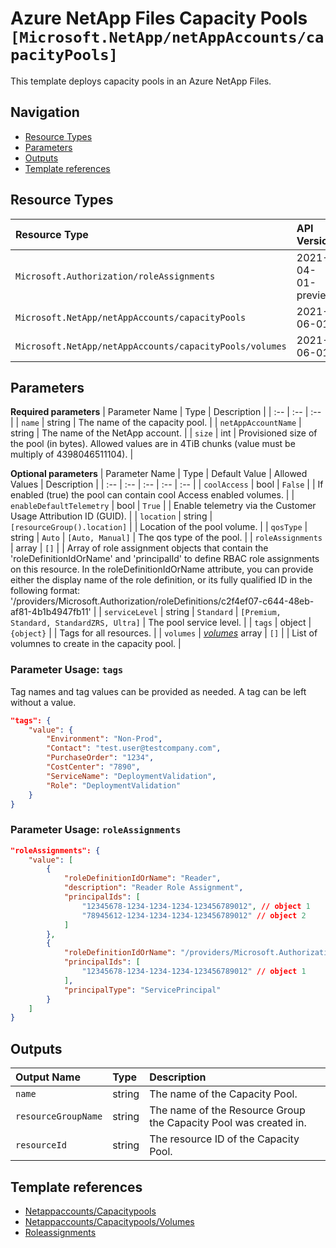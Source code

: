 # Azure NetApp Files Capacity Pools `[Microsoft.NetApp/netAppAccounts/capacityPools]`

This template deploys capacity pools in an Azure NetApp Files.

## Navigation

- [Resource Types](#Resource-Types)
- [Parameters](#Parameters)
- [Outputs](#Outputs)
- [Template references](#Template-references)

## Resource Types

| Resource Type | API Version |
| :-- | :-- |
| `Microsoft.Authorization/roleAssignments` | 2021-04-01-preview |
| `Microsoft.NetApp/netAppAccounts/capacityPools` | 2021-06-01 |
| `Microsoft.NetApp/netAppAccounts/capacityPools/volumes` | 2021-06-01 |

## Parameters

**Required parameters**
| Parameter Name | Type | Description |
| :-- | :-- | :-- |
| `name` | string | The name of the capacity pool. |
| `netAppAccountName` | string | The name of the NetApp account. |
| `size` | int | Provisioned size of the pool (in bytes). Allowed values are in 4TiB chunks (value must be multiply of 4398046511104). |

**Optional parameters**
| Parameter Name | Type | Default Value | Allowed Values | Description |
| :-- | :-- | :-- | :-- | :-- |
| `coolAccess` | bool | `False` |  | If enabled (true) the pool can contain cool Access enabled volumes. |
| `enableDefaultTelemetry` | bool | `True` |  | Enable telemetry via the Customer Usage Attribution ID (GUID). |
| `location` | string | `[resourceGroup().location]` |  | Location of the pool volume. |
| `qosType` | string | `Auto` | `[Auto, Manual]` | The qos type of the pool. |
| `roleAssignments` | array | `[]` |  | Array of role assignment objects that contain the 'roleDefinitionIdOrName' and 'principalId' to define RBAC role assignments on this resource. In the roleDefinitionIdOrName attribute, you can provide either the display name of the role definition, or its fully qualified ID in the following format: '/providers/Microsoft.Authorization/roleDefinitions/c2f4ef07-c644-48eb-af81-4b1b4947fb11' |
| `serviceLevel` | string | `Standard` | `[Premium, Standard, StandardZRS, Ultra]` | The pool service level. |
| `tags` | object | `{object}` |  | Tags for all resources. |
| `volumes` | _[volumes](volumes/readme.md)_ array | `[]` |  | List of volumnes to create in the capacity pool. |


### Parameter Usage: `tags`

Tag names and tag values can be provided as needed. A tag can be left without a value.

```json
"tags": {
    "value": {
        "Environment": "Non-Prod",
        "Contact": "test.user@testcompany.com",
        "PurchaseOrder": "1234",
        "CostCenter": "7890",
        "ServiceName": "DeploymentValidation",
        "Role": "DeploymentValidation"
    }
}
```

### Parameter Usage: `roleAssignments`

```json
"roleAssignments": {
    "value": [
        {
            "roleDefinitionIdOrName": "Reader",
            "description": "Reader Role Assignment",
            "principalIds": [
                "12345678-1234-1234-1234-123456789012", // object 1
                "78945612-1234-1234-1234-123456789012" // object 2
            ]
        },
        {
            "roleDefinitionIdOrName": "/providers/Microsoft.Authorization/roleDefinitions/c2f4ef07-c644-48eb-af81-4b1b4947fb11",
            "principalIds": [
                "12345678-1234-1234-1234-123456789012" // object 1
            ],
            "principalType": "ServicePrincipal"
        }
    ]
}
```

## Outputs

| Output Name | Type | Description |
| :-- | :-- | :-- |
| `name` | string | The name of the Capacity Pool. |
| `resourceGroupName` | string | The name of the Resource Group the Capacity Pool was created in. |
| `resourceId` | string | The resource ID of the Capacity Pool. |

## Template references

- [Netappaccounts/Capacitypools](https://docs.microsoft.com/en-us/azure/templates/Microsoft.NetApp/2021-06-01/netAppAccounts/capacityPools)
- [Netappaccounts/Capacitypools/Volumes](https://docs.microsoft.com/en-us/azure/templates/Microsoft.NetApp/2021-06-01/netAppAccounts/capacityPools/volumes)
- [Roleassignments](https://docs.microsoft.com/en-us/azure/templates/Microsoft.Authorization/roleAssignments)
